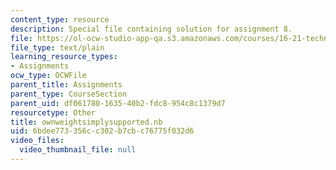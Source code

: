 ```yaml
---
content_type: resource
description: Special file containing solution for assignment 8.
file: https://ol-ocw-studio-app-qa.s3.amazonaws.com/courses/16-21-techniques-for-structural-analysis-and-design-spring-2005/6bdee773356cc302b7cbc76775f032d6_ownweightsimplysupported.nb
file_type: text/plain
learning_resource_types:
- Assignments
ocw_type: OCWFile
parent_title: Assignments
parent_type: CourseSection
parent_uid: df061780-1635-40b2-fdc8-954c8c1379d7
resourcetype: Other
title: ownweightsimplysupported.nb
uid: 6bdee773-356c-c302-b7cb-c76775f032d6
video_files:
  video_thumbnail_file: null
---
```

